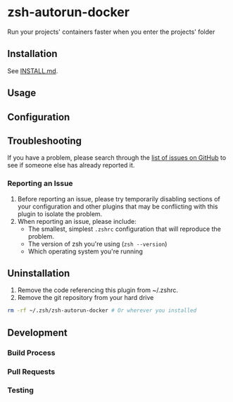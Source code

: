 # zsh-autorun-docker
Run your projects' containers faster when you enter the projects' folder 

## Installation

See [INSTALL.md](INSTALL.md).

## Usage

## Configuration

## Troubleshooting

If you have a problem, please search through the [list of issues on GitHub](https://github.com/ruslan-korneev/zsh-autorun-docker/issues?q=) to see if someone else has already reported it.

### Reporting an Issue

1. Before reporting an issue, please try temporarily disabling sections of your configuration and other plugins that may be conflicting with this plugin to isolate the problem.
2. When reporting an issue, please include:
    - The smallest, simplest `.zshrc` configuration that will reproduce the problem.
    - The version of zsh you're using (`zsh --version`)
    - Which operating system you're running

## Uninstallation

1. Remove the code referencing this plugin from ~/.zshrc.
2. Remove the git repository from your hard drive
```zsh
rm -rf ~/.zsh/zsh-autorun-docker # Or wherever you installed
```

## Development
### Build Process
### Pull Requests
### Testing
